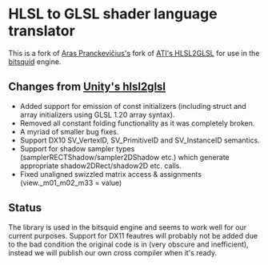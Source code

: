 HLSL to GLSL shader language translator
========

This is a fork of [Aras Pranckevičius's](http://aras-p.info) fork of [ATI's HLSL2GLSL](http://sourceforge.net/projects/hlsl2glsl) for use in the [bitsquid](http://www.bitsquid.se) engine.

Changes from [Unity's hlsl2glsl](https://github.com/aras-p/hlsl2glslfork)
--------
* Added support for emission of const initializers (including struct and array initializers using GLSL 1.20 array syntax).
* Removed all constant folding functionality as it was completely broken.
* A myriad of smaller bug fixes.
* Support DX10 SV_VertexID, SV_PrimitiveID and SV_InstanceID semantics.
* Support for shadow sampler types (samplerRECTShadow/sampler2DShadow etc.) which generate appropriate shadow2DRect/shadow2D etc. calls.
* Fixed unaligned swizzled matrix access & assignments (view._m01_m02_m33 = value)


Status
--------
The library is used in the bitsquid engine and seems to work well for our current purposes. Support for DX11 feautres will probably not be added due to the bad condition the original code is in (very obscure and inefficient), instead we will publish our own cross compiler when it's ready.
